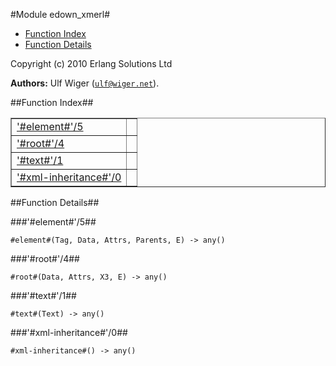 

#Module edown_xmerl#
* [Function Index](#index)
* [Function Details](#functions)






Copyright (c) 2010 Erlang Solutions Ltd

__Authors:__ Ulf Wiger ([`ulf@wiger.net`](mailto:ulf@wiger.net)).<a name="index"></a>

##Function Index##


<table width="100%" border="1" cellspacing="0" cellpadding="2" summary="function index"><tr><td valign="top"><a href="#%23element%23-5">'#element#'/5</a></td><td></td></tr><tr><td valign="top"><a href="#%23root%23-4">'#root#'/4</a></td><td></td></tr><tr><td valign="top"><a href="#%23text%23-1">'#text#'/1</a></td><td></td></tr><tr><td valign="top"><a href="#%23xml-inheritance%23-0">'#xml-inheritance#'/0</a></td><td></td></tr></table>


<a name="functions"></a>

##Function Details##

<a name="%23element%23-5"></a>

###'#element#'/5##




`#element#(Tag, Data, Attrs, Parents, E) -> any()`

<a name="%23root%23-4"></a>

###'#root#'/4##




`#root#(Data, Attrs, X3, E) -> any()`

<a name="%23text%23-1"></a>

###'#text#'/1##




`#text#(Text) -> any()`

<a name="%23xml-inheritance%23-0"></a>

###'#xml-inheritance#'/0##




`#xml-inheritance#() -> any()`

